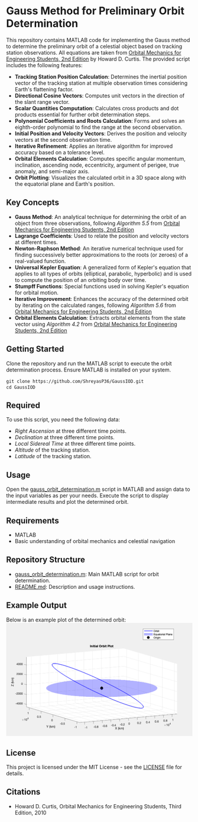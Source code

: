 # Gauss Method for Preliminary Orbit Determination
This repository contains MATLAB code for implementing the Gauss method to determine the preliminary orbit of a celestial object based on tracking station observations. All equations are taken from [Orbital Mechanics for Engineering Students, 2nd Edition](https://www.sciencedirect.com/book/9780080977478/orbital-mechanics-for-engineering-students) by Howard D. Curtis.
The provided script includes the following features:
- **Tracking Station Position Calculation**: Determines the inertial position vector of the tracking station at multiple observation times considering Earth's flattening factor.
- **Directional Cosine Vectors**: Computes unit vectors in the direction of the slant range vector.
- **Scalar Quantities Computation**: Calculates cross products and dot products essential for further orbit determination steps.
- **Polynomial Coefficients and Roots Calculation**: Forms and solves an eighth-order polynomial to find the range at the second observation.
- **Initial Position and Velocity Vectors**: Derives the position and velocity vectors at the second observation time.
- **Iterative Refinement**: Applies an iterative algorithm for improved accuracy based on a tolerance level.
- **Orbital Elements Calculation**: Computes specific angular momentum, inclination, ascending node, eccentricity, argument of perigee, true anomaly, and semi-major axis.
- **Orbit Plotting**: Visualizes the calculated orbit in a 3D space along with the equatorial plane and Earth's position.

## Key Concepts
- **Gauss Method**:  An analytical technique for determining the orbit of an object from three observations, following *Algorithm 5.5* from [Orbital Mechanics for Engineering Students, 2nd Edition](https://www.sciencedirect.com/book/9780080977478/orbital-mechanics-for-engineering-students)
- **Lagrange Coefficients**: Used to relate the position and velocity vectors at different times.
- **Newton-Raphson Method**: An iterative numerical technique used for finding successively better approximations to the roots (or zeroes) of a real-valued function.
- **Universal Kepler Equation**: A generalized form of Kepler's equation that applies to all types of orbits (elliptical, parabolic, hyperbolic) and is used to compute the position of an orbiting body over time.
- **Stumpff Functions**: Special functions used in solving Kepler's equation for orbital motion.
- **Iterative Improvement**: Enhances the accuracy of the determined orbit by iterating on the calculated ranges, following *Algorithm 5.6* from [Orbital Mechanics for Engineering Students, 2nd Edition](https://www.sciencedirect.com/book/9780080977478/orbital-mechanics-for-engineering-students)
- **Orbital Elements Calculation**: Extracts orbital elements from the state vector using *Algorithm 4.2* from [Orbital Mechanics for Engineering Students, 2nd Edition](https://www.sciencedirect.com/book/9780080977478/orbital-mechanics-for-engineering-students)

## Getting Started
Clone the repository and run the MATLAB script to execute the orbit determination process. Ensure MATLAB is installed on your system.
```
git clone https://github.com/ShreyasP36/GaussIOD.git
cd GaussIOD
```

## Required 
To use this script, you need the following data:
- *Right Ascension* at three different time points.
- *Declination* at three different time points.
- *Local Sidereal Time* at three different time points.
- *Altitude* of the tracking station.
- *Latitude* of the tracking station.

## Usage
Open the [gauss_orbit_determination.m](./gauss_orbit_determination.m) script in MATLAB and assign data to the input variables as per your needs. Execute the script to display intermediate results and plot the determined orbit.

## Requirements
- MATLAB
- Basic understanding of orbital mechanics and celestial navigation

## Repository Structure 
- [gauss_orbit_determination.m](./gauss_orbit_determination.m): Main MATLAB script for orbit determination.
- [README.md](./README.md): Description and usage instructions.

## Example Output
Below is an example plot of the determined orbit:
![ExamplePlot](https://github.com/ShreyasP36/GaussIOD/blob/main/Example_plot.png)

## License
This project is licensed under the MIT License - see the [LICENSE](./LICENSE) file for details.

## Citations
- Howard D. Curtis, Orbital Mechanics for Engineering Students, Third Edition, 2010
